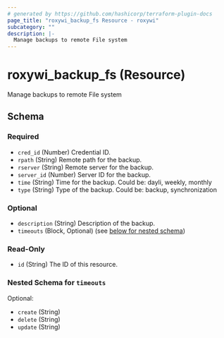 ```yaml
---
# generated by https://github.com/hashicorp/terraform-plugin-docs
page_title: "roxywi_backup_fs Resource - roxywi"
subcategory: ""
description: |-
  Manage backups to remote File system
---
```


# roxywi_backup_fs (Resource)

Manage backups to remote File system



<!-- schema generated by tfplugindocs -->
## Schema

### Required

- `cred_id` (Number) Credential ID.
- `rpath` (String) Remote path for the backup.
- `rserver` (String) Remote server for the backup.
- `server_id` (Number) Server ID for the backup.
- `time` (String) Time for the backup. Could be: dayli, weekly, monthly
- `type` (String) Type of the backup. Could be: backup, synchronization

### Optional

- `description` (String) Description of the backup.
- `timeouts` (Block, Optional) (see [below for nested schema](#nestedblock--timeouts))

### Read-Only

- `id` (String) The ID of this resource.

<a id="nestedblock--timeouts"></a>
### Nested Schema for `timeouts`

Optional:

- `create` (String)
- `delete` (String)
- `update` (String)
